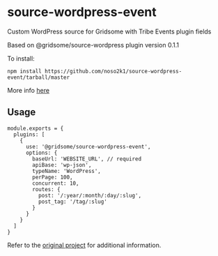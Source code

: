 # source-wordpress-event

Custom WordPress source for Gridsome with Tribe Events plugin fields

Based on @gridsome/source-wordpress plugin version 0.1.1

To install:

```npm install https://github.com/noso2k1/source-wordpress-event/tarball/master```
  
More info [here](https://stackoverflow.com/questions/13300137/how-to-edit-a-node-module-installed-via-npm)

## Usage

```
module.exports = {
  plugins: [
    {
      use: '@gridsome/source-wordpress-event',
      options: {
        baseUrl: 'WEBSITE_URL', // required
        apiBase: 'wp-json',
        typeName: 'WordPress',
        perPage: 100,
        concurrent: 10,
        routes: {
          post: '/:year/:month/:day/:slug',
          post_tag: '/tag/:slug'
        }
      }
    }
  ]
}
```

Refer to the [original project](https://github.com/gridsome/gridsome/tree/master/packages/source-wordpress) for additional information.


